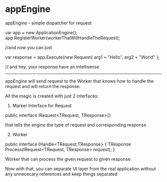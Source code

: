 appEngine
=========

appEngine - simple dispatcher for request


var app = new ApplicationEngine();
app.RegisterWorker(workerThatWillHandleTheRequest);

//and now you can just

var response = app.Execute(new Request{
  arg1 = "Hello",
  arg2 = "World"
  };
  
  
// and hey, your response have an intellisense


---------
appEngine will send request to the Worker that knows how to handle the request and will return the response.

All the magic is created with just 2 interfaces:

1) Marker Interface for Request
  
public interface IRequest<TRequest, TResponse>{} 

that tells the engine the type of request and corresponding response
  
2) Worker

public interface IHandle<TRequest,TResponse>
{
        TResponse Process(IRequest<TRequest, TResponse> request);
}

Worker that can process the given request to given response.

Now with that, you can separate UI layer from the real application without any unnececary references and keep things separated
